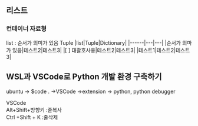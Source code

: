 ## 리스트

### 컨테이너 자료형
list : 순서가 의미가 있음
Tuple 
|list|Tuple|Dictionary|
|------|---|---|
|순서가 의마가 있음|테스트2|테스트3|
|[ ] 대괄호사용|테스트2|테스트3|
|테스트1|테스트2|테스트3|


## WSL과 VSCode로 Python 개발 환경 구축하기
ubuntu -> $code . ->VSCode ->extension -> python, python debugger   

VSCode   
Alt+Shift+방향키 :줄복사   
Ctrl +Shift + K :줄삭제
